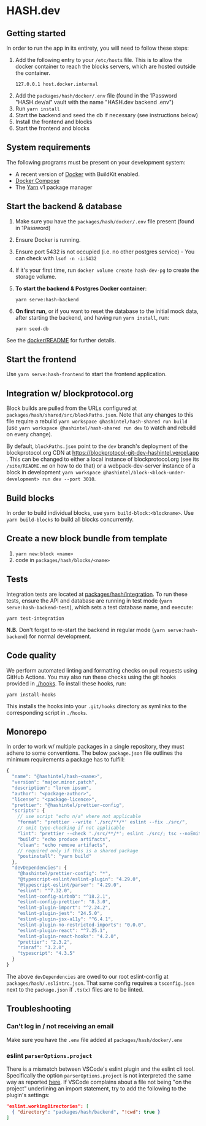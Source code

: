 # HASH.dev

## Getting started

In order to run the app in its entirety, you will need to follow these steps:

1. Add the following entry to your `/etc/hosts` file. This is to allow the docker container to reach
   the blocks servers, which are hosted outside the container.
   ```
   127.0.0.1 host.docker.internal
   ```
2. Add the `packages/hash/docker/.env` file (found in the 1Password "HASH.dev/ai" vault with the
   name "HASH.dev backend .env")
3. Run `yarn install`
4. Start the backend and seed the db if necessary (see instructions below)
5. Install the frontend and blocks
6. Start the frontend and blocks

## System requirements

The following programs must be present on your development system:

- A recent version of [Docker](https://docs.docker.com/get-docker/) with BuildKit enabled.
- [Docker Compose](https://docs.docker.com/compose/install/)
- The [Yarn](https://classic.yarnpkg.com/en/docs/install/) v1 package manager

## Start the backend & database

1. Make sure you have the `packages/hash/docker/.env` file present (found in 1Password)
2. Ensure Docker is running.
3. Ensure port 5432 is not occupied (i.e. no other postgres service) - You can check with
   `lsof -n -i:5432`
4. If it's your first time, run `docker volume create hash-dev-pg` to create the storage volume.
5. **To start the backend & Postgres Docker container**:
   ```
   yarn serve:hash-backend
   ```
6. **On first run**, or if you want to reset the database to the initial mock data, after starting
   the backend, and having run `yarn install`, run:

   ```
   yarn seed-db
   ```

See the [docker/README](./docker) for further details.

## Start the frontend

Use `yarn serve:hash-frontend` to start the frontend application.

## Integration w/ blockprotocol.org

Block builds are pulled from the URLs configured at `packages/hash/shared/src/blockPaths.json`. Note
that any changes to this file require a rebuild `yarn workspace @hashintel/hash-shared run build`
(use `yarn workspace @hashintel/hash-shared run dev` to watch and rebuild on every change).

By default, `blockPaths.json` point to the `dev` branch's deployment of the blockprotocol.org CDN at
https://blockprotocol-git-dev-hashintel.vercel.app . This can be changed to either a local instance
of blockprotocol.org (see its `/site/README.md` on how to do that) or a webpack-dev-server instance
of a block in development
`yarn workspace @hashintel/block-<block-under-development> run dev --port 3010`.

## Build blocks

In order to build individual blocks, use `yarn build-block:<blockname>`. Use `yarn build-blocks` to
build all blocks concurrently.

## Create a new block bundle from template

1. `yarn new:block <name>`
2. code in `packages/hash/blocks/<name>`

## Tests

Integration tests are located at [packages/hash/integration](./packages/hash/integration). To run
these tests, ensure the API and database are running in test mode (`yarn serve:hash-backend-test`),
which sets a test database name, and execute:

```
yarn test-integration
```

**N.B.** Don't forget to re-start the backend in regular mode (`yarn serve:hash-backend`) for normal
development.

## Code quality

We perform automated linting and formatting checks on pull requests using GitHub Actions. You may
also run these checks using the git hooks provided in [./hooks](./hooks). To install these hooks,
run:

```
yarn install-hooks
```

This installs the hooks into your `.git/hooks` directory as symlinks to the corresponding script in
`./hooks`.

## Monorepo

In order to work w/ multiple packages in a single repository, they must adhere to some conventions.
The below `package.json` file outlines the minimum requirements a package has to fulfill:

```javascript
{
  "name": "@hashintel/hash-<name>",
  "version": "major.minor.patch",
  "description": "lorem ipsum",
  "author": "<package-author>",
  "license": "<package-licence>",
  "prettier": "@hashintel/prettier-config",
  "scripts": {
    // use script "echo n/a" where not applicable
    "format": "prettier --write './src/**/*' eslint --fix ./src/",
    // omit type-checking if not applicable
    "lint": "prettier --check './src/**/*'; eslint ./src/; tsc --noEmit",
    "build": "echo produce artifacts",
    "clean": "echo remove artifacts",
    // required only if this is a shared package
    "postinstall": "yarn build"
  },
  "devDependencies": {
    "@hashintel/prettier-config": "*",
    "@typescript-eslint/eslint-plugin": "4.29.0",
    "@typescript-eslint/parser": "4.29.0",
    "eslint": "^7.32.0",
    "eslint-config-airbnb": "^18.2.1",
    "eslint-config-prettier": "8.3.0",
    "eslint-plugin-import": "^2.24.2",
    "eslint-plugin-jest": "24.5.0",
    "eslint-plugin-jsx-a11y": "^6.4.1",
    "eslint-plugin-no-restricted-imports": "0.0.0",
    "eslint-plugin-react": "^7.25.1",
    "eslint-plugin-react-hooks": "4.2.0",
    "prettier": "2.3.2",
    "rimraf": "3.2.0",
    "typescript": "4.3.5"
  }
}
```

The above `devDependencies` are owed to our root eslint-config at `packages/hash/.eslintrc.json`.
That same config requires a `tsconfig.json` next to the `package.json` if `.ts(x)` files are to be
linted.

## Troubleshooting

### Can't log in / not receiving an email

Make sure you have the `.env` file added at `packages/hash/docker/.env`

### eslint `parserOptions.project`

There is a mismatch between VSCode's eslint plugin and the eslint cli tool. Specifically the option
`parserOptions.project` is not interpreted the same way as reported
[here](https://github.com/typescript-eslint/typescript-eslint/issues/251). If VSCode complains about
a file not being "on the project" underlining an import statement, try to add the following to the
plugin's settings:

```json
"eslint.workingDirectories": [
  { "directory": "packages/hash/backend", "!cwd": true }
]
```
